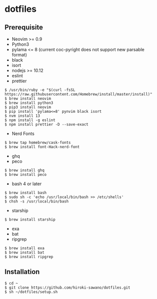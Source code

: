 # dotfiles

## Prerequisite
* Neovim >= 0.9
* Python3
* pylama <= 8 (current coc-pyright does not support new parsable format)
* black
* isort
* nodejs >= 10.12
* eslint
* prettier

```
$ /usr/bin/ruby -e "$(curl -fsSL https://raw.githubusercontent.com/Homebrew/install/master/install)"
$ brew install neovim
$ brew install python3
$ pip3 install neovim
$ pip install 'pylama<=8' pynvim black isort
$ nvm install 13
$ npm install -g eslint
$ npm install prettier -D --save-exact
```

* Nerd Fonts

```
$ brew tap homebrew/cask-fonts
$ brew install font-Hack-nerd-font
```

* ghq
* peco

```
$ brew install ghq
$ brew install peco
```

* bash 4 or later

```
$ brew install bash
$ sudo sh -c 'echo /usr/local/bin/bash >> /etc/shells'
$ chsh -s /usr/local/bin/bash
```

* starship

```
$ brew install starship
```

* exa
* bat
* ripgrep

```
$ brew install exa
$ brew install bat
$ brew install ripgrep
```

## Installation

```
$ cd ~
$ git clone https://github.com/hiroki-sawano/dotfiles.git
$ sh ~/dotfiles/setup.sh
```
